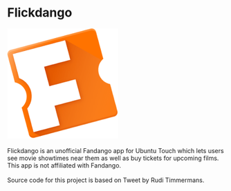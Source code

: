 # Flickdango
<img src="screenshots/screenshot1.png" width="256px" alt="Flickdango App">
<br>
<br>
Flickdango is an unofficial Fandango app for Ubuntu Touch which lets users see movie showtimes near them as well as buy tickets for upcoming films. This app is not affiliated with Fandango.
<br>
<br>
Source code for this project is based on Tweet by Rudi Timmermans.

